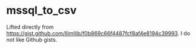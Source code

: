 # mssql_to_csv
Lifted directly from https://gist.github.com/llimllib/f0b869c66f4487fcf8af4e8194c39993. I do not like Github gists.
